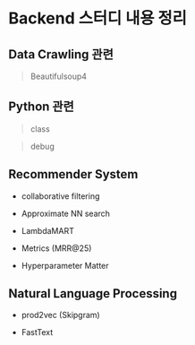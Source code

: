 # Backend 스터디 내용 정리

## Data Crawling 관련

> Beautifulsoup4

## Python 관련

> class

> debug

## Recommender System

- collaborative filtering

- Approximate NN search

- LambdaMART

- Metrics (MRR@25)

- Hyperparameter Matter

## Natural Language Processing

- prod2vec (Skipgram)

- FastText
